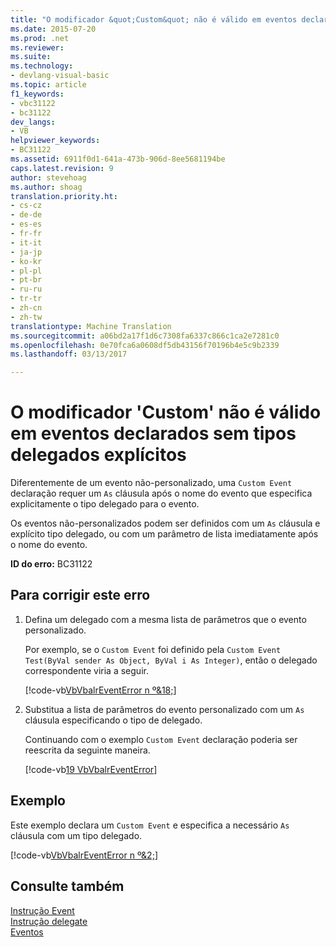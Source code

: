 ```yaml
---
title: "O modificador &quot;Custom&quot; não é válido em eventos declarados sem tipos delegados explícitos | Documentos do Microsoft"
ms.date: 2015-07-20
ms.prod: .net
ms.reviewer: 
ms.suite: 
ms.technology:
- devlang-visual-basic
ms.topic: article
f1_keywords:
- vbc31122
- bc31122
dev_langs:
- VB
helpviewer_keywords:
- BC31122
ms.assetid: 6911f0d1-641a-473b-906d-8ee5681194be
caps.latest.revision: 9
author: stevehoag
ms.author: shoag
translation.priority.ht:
- cs-cz
- de-de
- es-es
- fr-fr
- it-it
- ja-jp
- ko-kr
- pl-pl
- pt-br
- ru-ru
- tr-tr
- zh-cn
- zh-tw
translationtype: Machine Translation
ms.sourcegitcommit: a06bd2a17f1d6c7308fa6337c866c1ca2e7281c0
ms.openlocfilehash: 0e70fca6a0608df5db43156f70196b4e5c9b2339
ms.lasthandoff: 03/13/2017

---
```

# <a name="39custom39-modifier-is-not-valid-on-events-declared-without-explicit-delegate-types"></a>O modificador 'Custom' não é válido em eventos declarados sem tipos delegados explícitos
Diferentemente de um evento não-personalizado, uma `Custom Event` declaração requer um `As` cláusula após o nome do evento que especifica explicitamente o tipo delegado para o evento.  
  
 Os eventos não-personalizados podem ser definidos com um `As` cláusula e explícito tipo delegado, ou com um parâmetro de lista imediatamente após o nome do evento.  
  
 **ID do erro:** BC31122  
  
## <a name="to-correct-this-error"></a>Para corrigir este erro  
  
1.  Defina um delegado com a mesma lista de parâmetros que o evento personalizado.  
  
     Por exemplo, se o `Custom Event` foi definido pela `Custom Event Test(ByVal sender As Object, ByVal i As Integer)`, então o delegado correspondente viria a seguir.  
  
     [!code-vb[VbVbalrEventError n º&18;](../../../visual-basic/language-reference/error-messages/codesnippet/VisualBasic/custom-modifier-is-not-valid-on-events-declared-without-explicit-delegate-types_1.vb)]  
  
2.  Substitua a lista de parâmetros do evento personalizado com um `As` cláusula especificando o tipo de delegado.  
  
     Continuando com o exemplo `Custom Event` declaração poderia ser reescrita da seguinte maneira.  
  
     [!code-vb[19 VbVbalrEventError](../../../visual-basic/language-reference/error-messages/codesnippet/VisualBasic/custom-modifier-is-not-valid-on-events-declared-without-explicit-delegate-types_2.vb)]  
  
## <a name="example"></a>Exemplo  
 Este exemplo declara um `Custom Event` e especifica a necessário `As` cláusula com um tipo delegado.  
  
 [!code-vb[VbVbalrEventError n º&2;](../../../visual-basic/language-reference/error-messages/codesnippet/VisualBasic/custom-modifier-is-not-valid-on-events-declared-without-explicit-delegate-types_3.vb)]  
  
## <a name="see-also"></a>Consulte também  
 [Instrução Event](../../../visual-basic/language-reference/statements/event-statement.md)   
 [Instrução delegate](../../../visual-basic/language-reference/statements/delegate-statement.md)   
 [Eventos](../../../visual-basic/programming-guide/language-features/events/index.md)
